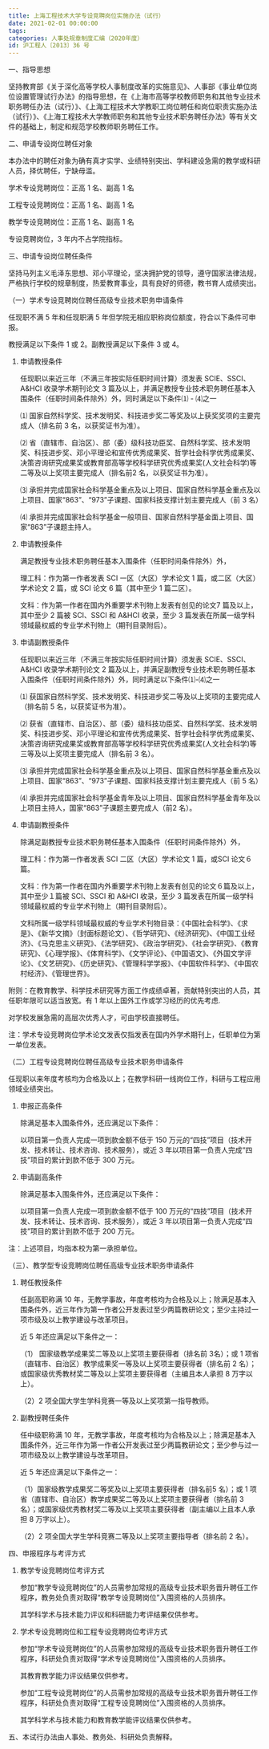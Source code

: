 ```yaml
---
title: 上海工程技术大学专设竞聘岗位实施办法（试行）
date: 2021-02-01 00:00:00
tags: 
categories: 人事处规章制度汇编（2020年度）
id: 沪工程人〔2013〕36 号
---
```


一、指导思想

坚持教育部《关于深化高等学校人事制度改革的实施意见》、人事部《事业单位岗位设置管理试行办法》的指导思想，在《上海市高等学校教师职务和其他专业技术职务聘任办法（试行）》、《上海工程技术大学教职工岗位聘任和岗位职责实施办法（试行）》、《上海工程技术大学教师职务和其他专业技术职务聘任办法》等有关文件的基础上，制定和规范学校教师职务聘任工作。

二、申请专设岗位聘任对象

本办法中的聘任对象为确有真才实学、业绩特别突出、学科建设急需的教学或科研人员，择优聘任，宁缺毋滥。

学术专设竞聘岗位：正高 1 名、副高 1 名

工程专设竞聘岗位：正高 1 名、副高 1 名

教学专设竞聘岗位：正高 1 名、副高 1 名

专设竞聘岗位，3 年内不占学院指标。

三、申请专设岗位聘任条件

坚持马列主义毛泽东思想、邓小平理论，坚决拥护党的领导，遵守国家法律法规，严格执行学校的规章制度，热爱教育事业，具有良好的师德，教书育人成绩突出。

（一）学术专设竞聘岗位聘任高级专业技术职务申请条件

任现职不满 5 年和任现职满 5 年但学院无相应职称岗位额度，符合以下条件可申报。

教授满足以下条件 1 或 2。副教授满足以下条件 3 或 4。

1. 申请教授条件

   任现职以来近三年（不满三年按实际任职时间计算）须发表 SCIE、SSCI、A&HCI 收录学术期刊论文 3 篇及以上，并满足教授专业技术职务聘任基本入围条件（任职时间条件除外）外，同时满足以下条件⑴ - ⑷之一

   ⑴ 国家自然科学奖、技术发明奖、科技进步奖二等奖及以上获奖奖项的主要完成人（排名前 3 名，以获奖证书为准）。

   ⑵ 省（直辖市、自治区）、部（委）级科技功臣奖、自然科学奖、技术发明奖、科技进步奖、邓小平理论和宣传优秀成果奖、哲学社会科学优秀成果奖、决策咨询研究成果奖或教育部高等学校科学研究优秀成果奖(人文社会科学)等二等及以上奖项主要完成人（排名前2 名，以获奖证书为准）。

   ⑶ 承担并完成国家社会科学基金重点及以上项目、国家自然科学基金重点及以上项目、国家“863”、“973”子课题、国家科技支撑计划主要完成人（前 3 名）

   ⑷ 承担并完成国家社会科学基金一般项目、国家自然科学基金面上项目、国家“863”子课题主持人。

2. 申请教授条件

   满足教授专业技术职务聘任基本入围条件（任职时间条件除外）外，

   理工科：作为第一作者发表 SCI 一区（大区）学术论文 1 篇，或二区（大区）学术论文 2 篇，或 SCI 论文 6 篇（其中至少 1 篇二区）。

   文科：作为第一作者在国内外重要学术刊物上发表有创见的论文7 篇及以上，其中至少 2 篇被 SCI、SSCI 和 A&HCI 收录，至少 3 篇发表在所属一级学科领域最权威的专业学术刊物上（期刊目录附后）。

3. 申请副教授条件

   任现职以来近三年（不满三年按实际任职时间计算）须发表 SCIE、SSCI、A&HCI 收录学术期刊论文 2 篇及以上，并满足副教授专业技术职务聘任基本入围条件（任职时间条件除外）外，同时满足以下条件⑴-⑷之一

   ⑴ 获国家自然科学奖、技术发明奖、科技进步奖二等及以上奖项的主要完成人（排名前 5 名，以获奖证书为准）。

   ⑵ 获省（直辖市、自治区）、部（委）级科技功臣奖、自然科学奖、技术发明奖、科技进步奖、邓小平理论和宣传优秀成果奖、哲学社会科学优秀成果奖、决策咨询研究成果奖或教育部高等学校科学研究优秀成果奖(人文社会科学)等三等及以上奖项主要完成人（排名前 3 名）。

   ⑶ 承担并完成国家社会科学基金重点及以上项目、国家自然科学基金重点及以上项目、国家“863”、“973”子课题、国家科技支撑计划主要完成人（前 5 名）

   ⑷ 承担并完成国家社会科学基金青年及以上项目、国家自然科学基金青年及以上项目主持人，国家“863”子课题主要完成人（前2 名）。

4. 申请副教授条件

   除满足副教授专业技术职务聘任基本入围条件（任职时间条件除外）外，

   理工科：作为第一作者发表 SCI 二区（大区）学术论文 1 篇，或SCI 论文６篇。

   文科：作为第一作者在国内外重要学术刊物上发表有创见的论文６篇及以上，其中至少１篇被 SCI、SSCI 和 A&HCI 收录，至少 3 篇发表在所属一级学科领域最权威的专业学术刊物上（期刊目录附后）。

   文科所属一级学科领域最权威的专业学术刊物目录：《中国社会科学》、《求是》、《新华文摘》（封面标题论文）、《哲学研究》、《经济研究》、《中国工业经济》、《马克思主义研究》、《法学研究》、《政治学研究》、《社会学研究》、《教育研究》、《心理学报》、《体育科学》、《文学评论》、《中国语文》、《外国文学评论》、《文艺研究》、《历史研究》、《管理科学学报》、《中国软件科学》、《中国农村经济》、《管理世界》。

附则：在教育教学、科学技术研究等方面工作成绩卓著，贡献特别突出的人员，其任职年限可以适当放宽。有 1 年以上国外工作或学习经历的优先考虑. 

对学校发展急需的高层次优秀人才，可由学校直接聘任。

注：学术专设竞聘岗位学术论文发表仅指发表在国内外学术期刊上，任职单位为第一单位发表。

（二）工程专设竞聘岗位聘任高级专业技术职务申请条件

任现职以来年度考核均为合格及以上；在教学科研一线岗位工作，科研与工程应用领域业绩突出。

1. 申报正高条件

   除满足基本入围条件外，还应满足以下条件：

   以项目第一负责人完成一项到款金额不低于 150 万元的“四技”项目（技术开发、技术转让、技术咨询、技术服务），或近 3 年以项目第一负责人完成“四技”项目的累计到款不低于 300 万元。

2. 申请副高条件

   除满足基本入围条件外，还应满足以下条件：

   以项目第一负责人完成一项到款金额不低于 100 万元的“四技”项目（技术开发、技术转让、技术咨询、技术服务），或近 3 年以项目第一负责人完成“四技”项目的累计到款不低于 200 万元。

注：上述项目，均指本校为第一承担单位。

（三）、教学型专设竞聘岗位聘任高级专业技术职务申请条件

1. 聘任教授条件

   任副高职称满 10 年，无教学事故，年度考核均为合格及以上；除满足基本入围条件外，近三年作为第一作者公开发表过至少两篇教研论文；至少主持过一项市级及以上教学建设与改革项目。

   近 5 年还应满足以下条件之一：

   （1） 国家级教学成果奖二等及以上奖项主要获得者（排名前 3名）；或 1 项省（直辖市、自治区）教学成果奖一等及以上奖项主要获得者（排名前 2 名）；或国家级优秀教材奖二等及以上奖项主要获得者（主编且本人承担 8 万字以上）。

   （2）2 项全国大学生学科竞赛一等及以上奖项第一指导教师。

2. 副教授聘任条件

   任中级职称满 10 年，无教学事故，年度考核均为合格及以上；除满足基本入围条件外，近三年作为第一作者公开发表过至少两篇教研论文；至少参与过一项市级及以上教学建设与改革项目。

   近 5 年还应满足以下条件之一：

   （1）国家级教学成果奖二等奖及以上奖项主要获得者（排名前5 名）；或 1 项省（直辖市、自治区）教学成果奖二等及以上奖项主要获得者（排名前 3 名）；或国家级优秀教材奖二等及以上奖项主要获得者（副主编以上且本人承担 8 万字以上）。

   （2）2 项全国大学生学科竞赛二等及以上奖项主要指导者（排名前 2 名）。

四、申报程序与考评方式

1. 教学专设竞聘岗位考评方式

   参加“教学专设竞聘岗位”的人员需参加常规的高级专业技术职务晋升聘任工作程序，教务处负责对取得“教学专设竞聘岗位”入围资格的人员排序。

   其学科学术与技术能力评议和科研能力考评结果仅供参考。

2. 学术专设竞聘岗位和工程专设竞聘岗位考评方式

   参加“学术专设竞聘岗位”的人员需参加常规的高级专业技术职务晋升聘任工作程序，科研处负责对取得“学术专设竞聘岗位”入围资格的人员排序。

   其教育教学能力评议结果仅供参考。

   参加“工程专设竞聘岗位”的人员需参加常规的高级专业技术职务晋升聘任工作程序，科研处负责对取得“工程专设竞聘岗位”入围资格的人员排序。

   其学科学术与技术能力和教育教学能评议结果仅供参考。

五、本试行办法由人事处、教务处、科研处负责解释。
